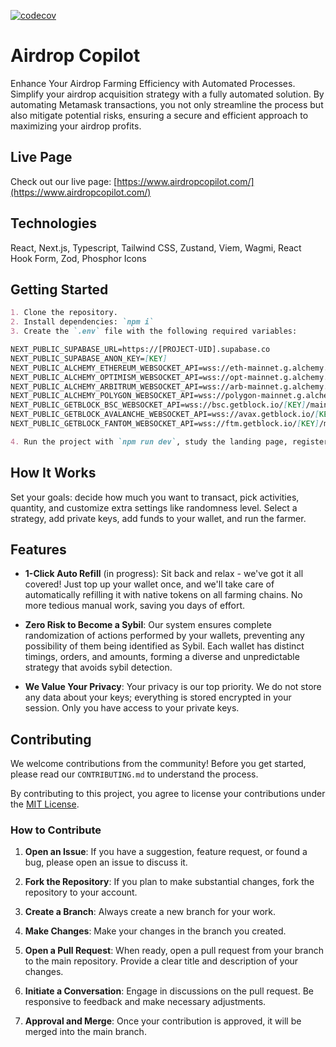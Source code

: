 [![codecov](https://codecov.io/gh/rvVcNk2p/airdrop-farmer/graph/badge.svg?token=98YU9XALVU)](https://codecov.io/gh/rvVcNk2p/airdrop-farmer)

# Airdrop Copilot

Enhance Your Airdrop Farming Efficiency with Automated Processes. Simplify your airdrop acquisition strategy with a fully automated solution. By automating Metamask transactions, you not only streamline the process but also mitigate potential risks, ensuring a secure and efficient approach to maximizing your airdrop profits.

## Live Page

Check out our live page: [https://www.airdropcopilot.com/](https://www.airdropcopilot.com/)

## Technologies

React, Next.js, Typescript, Tailwind CSS, Zustand, Viem, Wagmi, React Hook Form, Zod, Phosphor Icons

## Getting Started

```markdown
1. Clone the repository.
2. Install dependencies: `npm i`
3. Create the `.env` file with the following required variables:

NEXT_PUBLIC_SUPABASE_URL=https://[PROJECT-UID].supabase.co
NEXT_PUBLIC_SUPABASE_ANON_KEY=[KEY]
NEXT_PUBLIC_ALCHEMY_ETHEREUM_WEBSOCKET_API=wss://eth-mainnet.g.alchemy.com/v2/[KEY]
NEXT_PUBLIC_ALCHEMY_OPTIMISM_WEBSOCKET_API=wss://opt-mainnet.g.alchemy.com/v2/[KEY]
NEXT_PUBLIC_ALCHEMY_ARBITRUM_WEBSOCKET_API=wss://arb-mainnet.g.alchemy.com/v2/[KEY]
NEXT_PUBLIC_ALCHEMY_POLYGON_WEBSOCKET_API=wss://polygon-mainnet.g.alchemy.com/v2/[KEY]
NEXT_PUBLIC_GETBLOCK_BSC_WEBSOCKET_API=wss://bsc.getblock.io/[KEY]/mainnet/
NEXT_PUBLIC_GETBLOCK_AVALANCHE_WEBSOCKET_API=wss://avax.getblock.io/[KEY]/mainnet/ext/bc/C/ws
NEXT_PUBLIC_GETBLOCK_FANTOM_WEBSOCKET_API=wss://ftm.getblock.io/[KEY]/mainnet/

4. Run the project with `npm run dev`, study the landing page, register an account, and start the airdrop farming.
```

## How It Works

Set your goals: decide how much you want to transact, pick activities, quantity, and customize extra settings like randomness level. Select a strategy, add private keys, add funds to your wallet, and run the farmer.

## Features

- **1-Click Auto Refill** (in progress): Sit back and relax - we've got it all covered! Just top up your wallet once, and we'll take care of automatically refilling it with native tokens on all farming chains. No more tedious manual work, saving you days of effort.

- **Zero Risk to Become a Sybil**: Our system ensures complete randomization of actions performed by your wallets, preventing any possibility of them being identified as Sybil. Each wallet has distinct timings, orders, and amounts, forming a diverse and unpredictable strategy that avoids sybil detection.

- **We Value Your Privacy**: Your privacy is our top priority. We do not store any data about your keys; everything is stored encrypted in your session. Only you have access to your private keys.

## Contributing

We welcome contributions from the community! Before you get started, please read our `CONTRIBUTING.md` to understand the process.

By contributing to this project, you agree to license your contributions under the [MIT License](http://choosealicense.com/licenses/mit/).

### How to Contribute

1. **Open an Issue**: If you have a suggestion, feature request, or found a bug, please open an issue to discuss it.

2. **Fork the Repository**: If you plan to make substantial changes, fork the repository to your account.

3. **Create a Branch**: Always create a new branch for your work.

4. **Make Changes**: Make your changes in the branch you created.

5. **Open a Pull Request**: When ready, open a pull request from your branch to the main repository. Provide a clear title and description of your changes.

6. **Initiate a Conversation**: Engage in discussions on the pull request. Be responsive to feedback and make necessary adjustments.

7. **Approval and Merge**: Once your contribution is approved, it will be merged into the main branch.
